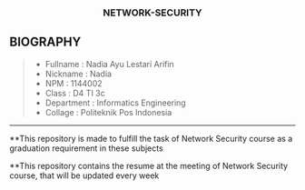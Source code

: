 <h3 align="center">
NETWORK-SECURITY
</h3>

BIOGRAPHY
-------

> - Fullname 				 : Nadia Ayu Lestari Arifin
> - Nickname 				 : Nadia
> - NPM		 				   : 1144002
> - Class	 				   : D4 TI 3c
> - Department  		 : Informatics Engineering
> - Collage					 : Politeknik Pos Indonesia

-------

**This repository is made to fulfill the task of Network Security course as a graduation requirement in these subjects

**This repository contains the resume at the meeting of Network Security course, that will be updated every week

